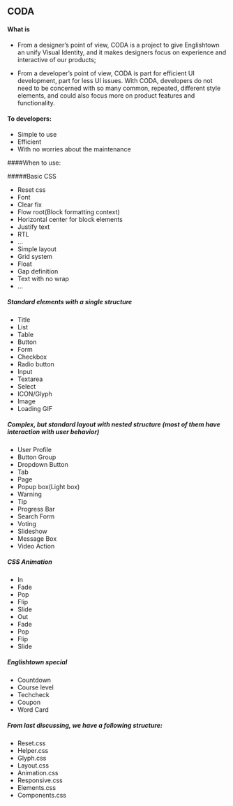 
## CODA
#### What is
* From a designer’s point of view, CODA is a project to give Englishtown an unify Visual Identity, and it makes designers focus on experience and interactive of our products;

* From a developer’s point of view, CODA is part for efficient UI development, part for less UI issues. With CODA, developers do not need to be concerned with so many common, repeated, different style elements, and could also focus more on product features and functionality.
 
#### To developers:

* Simple to use
* Efficient
* With no worries about the maintenance
 
####When to use:

#####Basic CSS
* Reset css
* Font
* Clear fix
* Flow root(Block formatting context)
* Horizontal center for block elements
* Justify text
* RTL
* …
* Simple layout
* Grid system
* Float
* Gap definition
* Text with no wrap
* …

##### Standard elements with a single structure
* Title
* List
* Table
* Button
* Form
* Checkbox
* Radio button
* Input
* Textarea
* Select
* ICON/Glyph
* Image
* Loading GIF

##### Complex, but standard layout with nested structure (most of them have interaction with user behavior)
* User Profile
* Button Group
* Dropdown Button
* Tab
* Page
* Popup box(Light box)
* Warning
* Tip
* Progress Bar
* Search Form
* Voting
* Slideshow
* Message Box
* Video Action

##### CSS Animation
* In
* Fade
* Pop
* Flip
* Slide
* Out
* Fade
* Pop
* Flip
* Slide

##### Englishtown special
* Countdown
* Course level
* Techcheck
* Coupon
* Word Card

 
##### From last discussing, we have a following structure:

* Reset.css
* Helper.css
* Glyph.css
* Layout.css
* Animation.css
* Responsive.css
* Elements.css
* Components.css